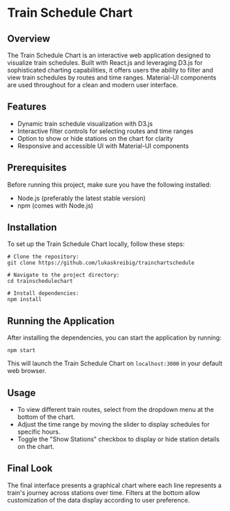 # Train Schedule Chart

## Overview
The Train Schedule Chart is an interactive web application designed to visualize train schedules. Built with React.js and leveraging D3.js for sophisticated charting capabilities, it offers users the ability to filter and view train schedules by routes and time ranges. Material-UI components are used throughout for a clean and modern user interface.

## Features
- Dynamic train schedule visualization with D3.js
- Interactive filter controls for selecting routes and time ranges
- Option to show or hide stations on the chart for clarity
- Responsive and accessible UI with Material-UI components

## Prerequisites
Before running this project, make sure you have the following installed:
- Node.js (preferably the latest stable version)
- npm (comes with Node.js)

## Installation
To set up the Train Schedule Chart locally, follow these steps:

    # Clone the repository:
    git clone https://github.com/lukaskreibig/trainchartschedule

    # Navigate to the project directory:
    cd trainschedulechart

    # Install dependencies:
    npm install

## Running the Application
After installing the dependencies, you can start the application by running:

    npm start

This will launch the Train Schedule Chart on `localhost:3000` in your default web browser.

## Usage
- To view different train routes, select from the dropdown menu at the bottom of the chart.
- Adjust the time range by moving the slider to display schedules for specific hours.
- Toggle the "Show Stations" checkbox to display or hide station details on the chart.

## Final Look
The final interface presents a graphical chart where each line represents a train's journey across stations over time. Filters at the bottom allow customization of the data display according to user preference.


